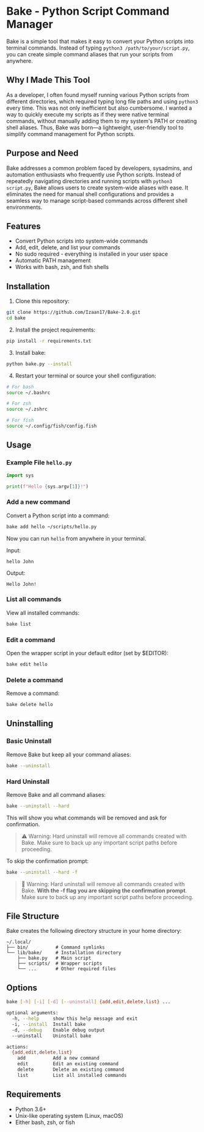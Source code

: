 # Bake - Python Script Command Manager

Bake is a simple tool that makes it easy to convert your Python scripts into terminal commands. Instead of typing
`python3 /path/to/your/script.py`, you can create simple command aliases that run your scripts from anywhere.

## Why I Made This Tool

As a developer, I often found myself running various Python scripts from different directories, which required typing
long file paths and using `python3` every time. This was not only inefficient but also cumbersome. I wanted a way to
quickly execute my scripts as if they were native terminal commands, without manually adding them to my system's PATH or
creating shell aliases. Thus, Bake was born—a lightweight, user-friendly tool to simplify command management for Python
scripts.

## Purpose and Need

Bake addresses a common problem faced by developers, sysadmins, and automation enthusiasts who frequently use Python
scripts. Instead of repeatedly navigating directories and running scripts with `python3 script.py`, Bake allows users to
create system-wide aliases with ease. It eliminates the need for manual shell configurations and provides a seamless way
to manage script-based commands across different shell environments.

## Features

- Convert Python scripts into system-wide commands
- Add, edit, delete, and list your commands
- No sudo required - everything is installed in your user space
- Automatic PATH management
- Works with bash, zsh, and fish shells

## Installation

1. Clone this repository:

```bash
git clone https://github.com/Izaan17/Bake-2.0.git
cd bake
```

2. Install the project requirements:

```bash
pip install -r requirements.txt
```

3. Install bake:

```bash
python bake.py --install
```

4. Restart your terminal or source your shell configuration:

```bash
# For bash
source ~/.bashrc

# For zsh
source ~/.zshrc

# For fish
source ~/.config/fish/config.fish
```

## Usage

### Example File `hello.py`

```python
import sys

print(f"Hello {sys.argv[1]}!")
```

### Add a new command

Convert a Python script into a command:

```bash
bake add hello ~/scripts/hello.py
```

Now you can run `hello` from anywhere in your terminal.

Input:

`
hello John
`

Output:

`
Hello John!
`

### List all commands

View all installed commands:

```bash
bake list
```

### Edit a command

Open the wrapper script in your default editor (set by $EDITOR):

```bash
bake edit hello
```

### Delete a command

Remove a command:

```bash
bake delete hello
```

## Uninstalling

### Basic Uninstall

Remove Bake but keep all your command aliases:

```bash
bake --uninstall
```

### Hard Uninstall

Remove Bake and all command aliases:

```bash
bake --uninstall --hard
```

This will show you what commands will be removed and ask for confirmation.

> ⚠️ Warning: Hard uninstall will remove all commands created with Bake. Make sure to back up any important script paths
> before proceeding.

To skip the confirmation prompt:

```bash
bake --uninstall --hard -f
```

> 🚨️ Warning: Hard uninstall will remove all commands created with Bake. **With the -f flag you are skipping the
> confirmation prompt**. Make sure to back up any important script paths
> before proceeding.

## File Structure

Bake creates the following directory structure in your home directory:

```
~/.local/
├── bin/          # Command symlinks
└── lib/bake/     # Installation directory
    ├── bake.py   # Main script
    ├── scripts/  # Wrapper scripts
    └── ...       # Other required files
```

## Options

```bash
bake [-h] [-i] [-d] [--uninstall] {add,edit,delete,list} ...

optional arguments:
  -h, --help     show this help message and exit
  -i, --install  Install bake
  -d, --debug    Enable debug output
  --uninstall    Uninstall bake

actions:
  {add,edit,delete,list}
    add          Add a new command
    edit         Edit an existing command
    delete       Delete an existing command
    list         List all installed commands
```

## Requirements

- Python 3.6+
- Unix-like operating system (Linux, macOS)
- Either bash, zsh, or fish

